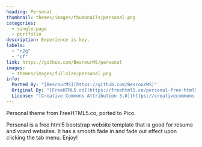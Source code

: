 ```yaml
---
heading: Personal
thumbnail: themes/images/thumbnails/personal.png
categories:
  - single-page
  - portfolio
description: Experience is key.
labels:
  - "r2g"
  - "cf"
link: https://github.com/BesrourMS/personal
images:
  - themes/images/fullsize/personal.png
info:
  Ported By: "[BesrourMS](https://github.com/BesrourMS)"
  Original By: "[FreeHTML5.co](https://freehtml5.co/personal-free-html5-bootstrap-website-template/)"
  License: "[Creative Commons Attribution 3.0](https://creativecommons.org/licenses/by/3.0/)"
---
```


Personal theme from FreeHTML5.co, ported to Pico.

Personal is a free html5 bootstrap website template that is good for resume and vcard websites. It has a smooth fade in and fade out effect upon clicking the tab menu. Enjoy!

